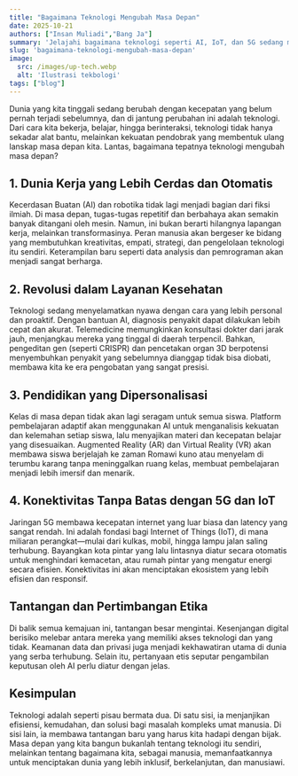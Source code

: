 ```yaml
---
title: "Bagaimana Teknologi Mengubah Masa Depan"
date: 2025-10-21
authors: ["Insan Muliadi","Bang Ja"]
summary: 'Jelajahi bagaimana teknologi seperti AI, IoT, dan 5G sedang mengubah masa depan kita. Dari dunia kerja, kesehatan, hingga pendidikan, temukan peluang dan tantangan yang akan kita hadapi dalam era transformasi digital ini.'
slug: 'bagaimana-teknologi-mengubah-masa-depan'
image:
  src: /images/up-tech.webp
  alt: 'Ilustrasi tekbologi'
tags: ["blog"]
---
```


Dunia yang kita tinggali sedang berubah dengan kecepatan yang belum pernah terjadi sebelumnya, dan di jantung perubahan ini adalah teknologi. Dari cara kita bekerja, belajar, hingga berinteraksi, teknologi tidak hanya sekadar alat bantu, melainkan kekuatan pendobrak yang membentuk ulang lanskap masa depan kita. Lantas, bagaimana tepatnya teknologi mengubah masa depan?

## 1. Dunia Kerja yang Lebih Cerdas dan Otomatis
Kecerdasan Buatan (AI) dan robotika tidak lagi menjadi bagian dari fiksi ilmiah. Di masa depan, tugas-tugas repetitif dan berbahaya akan semakin banyak ditangani oleh mesin. Namun, ini bukan berarti hilangnya lapangan kerja, melainkan transformasinya. Peran manusia akan bergeser ke bidang yang membutuhkan kreativitas, empati, strategi, dan pengelolaan teknologi itu sendiri. Keterampilan baru seperti data analysis dan pemrograman akan menjadi sangat berharga.

<!--advert-->

## 2. Revolusi dalam Layanan Kesehatan
Teknologi sedang menyelamatkan nyawa dengan cara yang lebih personal dan proaktif. Dengan bantuan AI, diagnosis penyakit dapat dilakukan lebih cepat dan akurat. Telemedicine memungkinkan konsultasi dokter dari jarak jauh, menjangkau mereka yang tinggal di daerah terpencil. Bahkan, pengeditan gen (seperti CRISPR) dan pencetakan organ 3D berpotensi menyembuhkan penyakit yang sebelumnya dianggap tidak bisa diobati, membawa kita ke era pengobatan yang sangat presisi.

## 3. Pendidikan yang Dipersonalisasi
Kelas di masa depan tidak akan lagi seragam untuk semua siswa. Platform pembelajaran adaptif akan menggunakan AI untuk menganalisis kekuatan dan kelemahan setiap siswa, lalu menyajikan materi dan kecepatan belajar yang disesuaikan. Augmented Reality (AR) dan Virtual Reality (VR) akan membawa siswa berjelajah ke zaman Romawi kuno atau menyelam di terumbu karang tanpa meninggalkan ruang kelas, membuat pembelajaran menjadi lebih imersif dan menarik.

## 4. Konektivitas Tanpa Batas dengan 5G dan IoT
Jaringan 5G membawa kecepatan internet yang luar biasa dan latency yang sangat rendah. Ini adalah fondasi bagi Internet of Things (IoT), di mana miliaran perangkat—mulai dari kulkas, mobil, hingga lampu jalan saling terhubung. Bayangkan kota pintar yang lalu lintasnya diatur secara otomatis untuk menghindari kemacetan, atau rumah pintar yang mengatur energi secara efisien. Konektivitas ini akan menciptakan ekosistem yang lebih efisien dan responsif.

## Tantangan dan Pertimbangan Etika

Di balik semua kemajuan ini, tantangan besar mengintai. Kesenjangan digital berisiko melebar antara mereka yang memiliki akses teknologi dan yang tidak. Keamanan data dan privasi juga menjadi kekhawatiran utama di dunia yang serba terhubung. Selain itu, pertanyaan etis seputar pengambilan keputusan oleh AI perlu diatur dengan jelas.

## Kesimpulan

Teknologi adalah seperti pisau bermata dua. Di satu sisi, ia menjanjikan efisiensi, kemudahan, dan solusi bagi masalah kompleks umat manusia. Di sisi lain, ia membawa tantangan baru yang harus kita hadapi dengan bijak. Masa depan yang kita bangun bukanlah tentang teknologi itu sendiri, melainkan tentang bagaimana kita, sebagai manusia, memanfaatkannya untuk menciptakan dunia yang lebih inklusif, berkelanjutan, dan manusiawi.